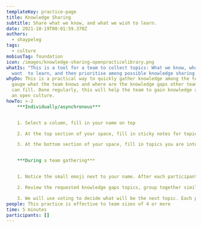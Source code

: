 ```yaml
---
templateKey: practice-page
title: Knowledge Sharing
subtitle: Share what we know, and what we wish to learn.
date: 2021-10-19T08:01:59.370Z
authors:
  - shaypeleg
tags:
  - culture
mobiusTag: foundation
icon: /images/knowledge-sharing-openpracticelibrary.png
whatIs: "This is a tool for a team to collect topics: What we know, what we
  want  to learn, and then prioritise among possible knowledge sharing topics."
whyDo: This is a practical way to quickly gather knowledge among the team and
  gauge what the team knows and where are the knowledge gaps other team members
  can fill. Done regularly, this will help the team to gain knowledge and create
  an open culture.
howTo: >-2
    ***Individually/asynchronous*** 


    1. Select a column, fill in your name on top

    2. At the top section of your space, fill in sticky notes for topics you wish to share, can teach or recently learned about, worth sharing.

    3. At the bottom section of your space, fill in topics you are interested in learning more about


    ***During a team gathering***


    1. Notice the small emoji next to your name. After each participant has added their wish list of topics they want to learn, review each topic. If you can share on the subject, please put your name+emoji on the sticker

    2. Review the requested knowledge gaps topics, group together similar topics/stickers

    3. We will use voting to decide what will be the next topic. Each participant gets four dots to vote on a possible next topic to be shared/learned. The highest topic will be at the top of the agenda.
people: This practice is effective to team sizes of 4 or more
time: 5 minutes
participants: []
---
```

